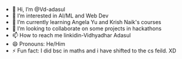 - 👋 Hi, I’m @Vd-adasul
- 👀 I’m interested in AI/ML and Web Dev
- 🌱 I’m currently learning Angela Yu and Krish Naik's courses
- 💞️ I’m looking to collaborate on some projects in hackathons
- 📫 How to reach me linkidin-Vidhyadhar Adasul
- 😄 Pronouns: He/Him
- ⚡ Fun fact: I did bsc in maths and i have shifted to the cs feild. XD

<!---
Vd-adasul/Vd-adasul is a ✨ special ✨ repository because its `README.md` (this file) appears on your GitHub profile.
You can click the Preview link to take a look at your changes.
--->
